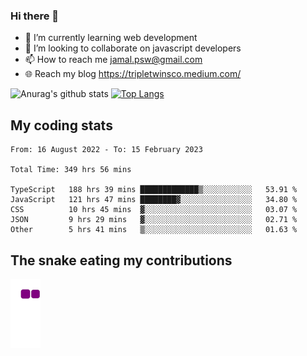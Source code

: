 ### Hi there 👋

<!--
**padepokanpenguin/padepokanpenguin** is a ✨ _special_ ✨ repository because its `README.md` (this file) appears on your GitHub profile.
-->

- 🌱 I’m currently learning  web development
- 👯 I’m looking to collaborate on javascript developers
- 📫 How to reach me jamal.psw@gmail.com
- 🌐 Reach my blog https://tripletwinsco.medium.com/

![Anurag's github stats](https://github-readme-stats.vercel.app/api?username=padepokanpenguin&count_private=true&disable_animations=false&show_icons=true&theme=default)
[![Top Langs](https://github-readme-stats.vercel.app/api/top-langs/?username=padepokanpenguin&theme=default&layout=compact)](https://github.com/padepokanpenguin)

## My coding stats

<!--START_SECTION:waka-->

```text
From: 16 August 2022 - To: 15 February 2023

Total Time: 349 hrs 56 mins

TypeScript   188 hrs 39 mins █████████████▒░░░░░░░░░░░   53.91 %
JavaScript   121 hrs 47 mins ████████▓░░░░░░░░░░░░░░░░   34.80 %
CSS          10 hrs 45 mins  ▓░░░░░░░░░░░░░░░░░░░░░░░░   03.07 %
JSON         9 hrs 29 mins   ▓░░░░░░░░░░░░░░░░░░░░░░░░   02.71 %
Other        5 hrs 41 mins   ▒░░░░░░░░░░░░░░░░░░░░░░░░   01.63 %
```

<!--END_SECTION:waka-->


## The snake eating my contributions
![snake gif](https://github.com/padepokanpenguin/padepokanpenguin/blob/output/github-contribution-grid-snake.gif)
